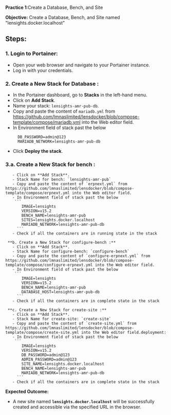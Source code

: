 

**Practice 1**:Create a Database, Bench, and Site

**Objective:** Create a Database, Bench, and Site named "lensights.docker.localhost"

## Steps:

### 1. Login to Portainer:
   - Open your web browser and navigate to your Portainer instance.
   - Log in with your credentials.

### 2. Create a New Stack for Database :
   - In the Portainer dashboard, go to **Stacks** in the left-hand menu.
   - Click on **Add Stack**.
   - Name your stack: `lensights-amr-pub-db`.
   - Copy and paste the content of `mariadb.yml` from https://github.com/lmnaslimited/lensdocker/blob/compose-template/compose/mariadb.yml into the Web editor field.
   - In Environment field of stack past the below
     ```
       DB_PASSWORD=admin@123
       MARIADB_NETWORK=lensights-amr-pub-db
     ```
   - Click **Deploy the stack**.

### 3.a. Create a New Stack for bench :
       - Click on **Add Stack**.
       - Stack Name for bench: `lensights-amr-pub`
       - Copy and paste the content of `erpnext.yml` from https://github.com/lmnaslimited/lensdocker/blob/compose-template/compose/erpnext.yml into the Web editor field.
       - In Environment field of stack past the below
        ```
           IMAGE=lensights
           VERSION=v15.2
           BENCH_NAME=lensights-amr-pub
           SITES=lensights.docker.localhost
           MARIADB_NETWORK=lensights-amr-pub-db
         ```
       - Check if all the containers are in running state in the stack
       
     **b. Create a New Stack for configure-bench :**
       - Click on **Add Stack**.
       - Stack Name for configure-bench: `configure-bench`
       - Copy and paste the content of `configure-erpnext.yml` from https://github.com/lmnaslimited/lensdocker/blob/compose-template/compose/configure-erpnext.yml into the Web editor field.
       - In Environment field of stack past the below
        ```
           IMAGE=lensights
           VERSION=v15.2
           BENCH_NAME=lensights-amr-pub
           DATABASE_HOST=lensights-amr-pub-db
         ```
       - Check if all the containers are in complete state in the stack
       
     **c. Create a New Stack for create-site :**
       - Click on **Add Stack**.
       - Stack Name for create-site: `create-site`
       - Copy and paste the content of `create-site.yml` from https://github.com/lmnaslimited/lensdocker/blob/compose-template/compose/create-site.yml into the Web editor field.deployment:
       - In Environment field of stack past the below
        ```
           IMAGE=lensights
           VERSION=v15.2
           DB_PASSWORD=admin@123
           ADMIN_PASSWORD=admin@123
           SITE_NAME=lensights.docker.localhost
           BENCH_NAME=lensights-amr-pub
           MARIADB_NETWORK=lensights-amr-pub-db
         ```
       - Check if all the containers are in complete state in the stack

**Expected Outcome:**
- A new site named **`lensights.docker.localhost`** will be successfully created and accessible via the specified URL in the browser.
<!--stackedit_data:
eyJoaXN0b3J5IjpbMTA0NjUyMDI5MCwyMDg1NTA5NjUsOTI2Nj
Q1NTQsLTkxNjg3ODU4LC0yMDg4NzQ2NjEyLC0xMjk0ODUzOTIy
LDIwMzUwMDk1MjAsNDk3ODE4ODEwXX0=
-->
